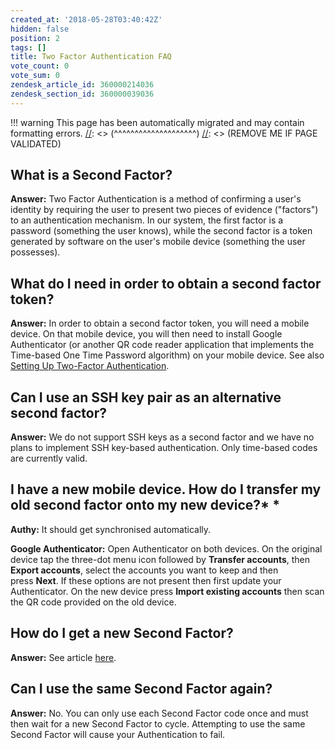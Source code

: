 ```yaml
---
created_at: '2018-05-28T03:40:42Z'
hidden: false
position: 2
tags: []
title: Two Factor Authentication FAQ
vote_count: 0
vote_sum: 0
zendesk_article_id: 360000214036
zendesk_section_id: 360000039036
---
```




[//]: <> (REMOVE ME IF PAGE VALIDATED)
[//]: <> (vvvvvvvvvvvvvvvvvvvv)
!!! warning
    This page has been automatically migrated and may contain formatting errors.
[//]: <> (^^^^^^^^^^^^^^^^^^^^)
[//]: <> (REMOVE ME IF PAGE VALIDATED)

## What is a Second Factor?

**Answer:** Two Factor Authentication is a method of confirming a user's
identity by requiring the user to present two pieces of evidence
("factors") to an authentication mechanism. In our system, the first
factor is a password (something the user knows), while the second factor
is a token generated by software on the user's mobile device (something
the user possesses).

## What do I need in order to obtain a second factor token?

**Answer:** In order to obtain a second factor token, you will need a
mobile device. On that mobile device, you will then need to install
Google Authenticator (or another QR code reader application that
implements the Time-based One Time Password algorithm) on your mobile
device. See also [Setting Up Two-Factor
Authentication](https://support.nesi.org.nz/hc/articles/360000203075).

## Can I use an SSH key pair as an alternative second factor?

**Answer:** We do not support SSH keys as a second factor and we have no
plans to implement SSH key-based authentication. Only time-based codes
are currently valid.

## I have a new mobile device. How do I transfer my old second factor onto my new device?* *

**Authy:** It should get synchronised automatically.

**Google Authenticator:** Open Authenticator on both devices. On the
original device tap the three-dot menu icon followed by **Transfer
accounts**, then **Export accounts**, select the accounts you want to
keep and then press **Next**. If these options are not present then
first update your Authenticator. On the new device press **Import
existing accounts** then scan the QR code provided on the old device. 

## How do I get a new Second Factor? 

**Answer:** See article
[here](../../General/FAQs/How_to_replace_my_2FA_token.md).

## Can I use the same Second Factor again?

**Answer:** No. You can only use each Second Factor code once and must
then wait for a new Second Factor to cycle. Attempting to use the same
Second Factor will cause your Authentication to fail.
